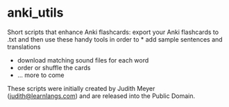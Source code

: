 anki_utils
==========

Short scripts that enhance Anki flashcards: export your Anki flashcards to .txt and then use these handy tools in order to * add sample sentences and translations
* download matching sound files for each word
* order or shuffle the cards
* ... more to come

These scripts were initially created by Judith Meyer (judith@learnlangs.com) and are released into the Public Domain.
